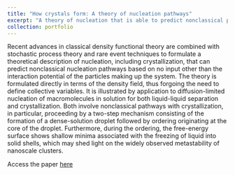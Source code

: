 ```yaml
---
title: "How crystals form: A theory of nucleation pathways"
excerpt: "A theory of nucleation that is able to predict nonclassical pathways and intermediates for crystallization is formulated. <br/><img src='/images/smaller.gif'>"
collection: portfolio
---
```

Recent advances in classical density functional theory are combined with stochastic process theory and rare event techniques to formulate a theoretical description of nucleation, including crystallization, that can predict nonclassical nucleation pathways based on no input other than the interaction potential of the particles making up the system. The theory is formulated directly in terms of the density field, thus forgoing the need to define collective variables. It is illustrated by application to diffusion-limited nucleation of macromolecules in solution for both liquid-liquid separation and crystallization. Both involve nonclassical pathways with crystallization, in particular, proceeding by a two-step mechanism consisting of the formation of a dense-solution droplet followed by ordering originating at the core of the droplet. Furthermore, during the ordering, the free-energy surface shows shallow minima associated with the freezing of liquid into solid shells, which may shed light on the widely observed metastability of nanoscale clusters.

Access the paper [here](/publication/111)
<br/><br/>


